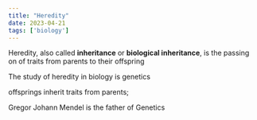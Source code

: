 ```yaml
---
title: "Heredity"
date: 2023-04-21
tags: ['biology']
---
```


Heredity, also called **inheritance** or **biological inheritance**, is the passing on of traits from parents to their offspring

The study of heredity in biology is genetics

offsprings inherit traits from parents; 

Gregor Johann Mendel is the father of Genetics 